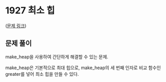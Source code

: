 # 1927 최소 힙

([문제 링크](https://www.acmicpc.net/problem/1927))

## 문제 풀이

make_heap을 사용하여 간단하게 해결할 수 있는 문제.

make_heap은 기본적으로 최대 힙으로, make_heap의 세 번째 인자로 비교 함수인 greater를 넣어 최소 힙을 만들 수 있다.